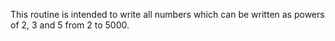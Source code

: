 This routine is intended to write all numbers which can be written as powers of 2, 3 and 5 from 2 to 5000.
